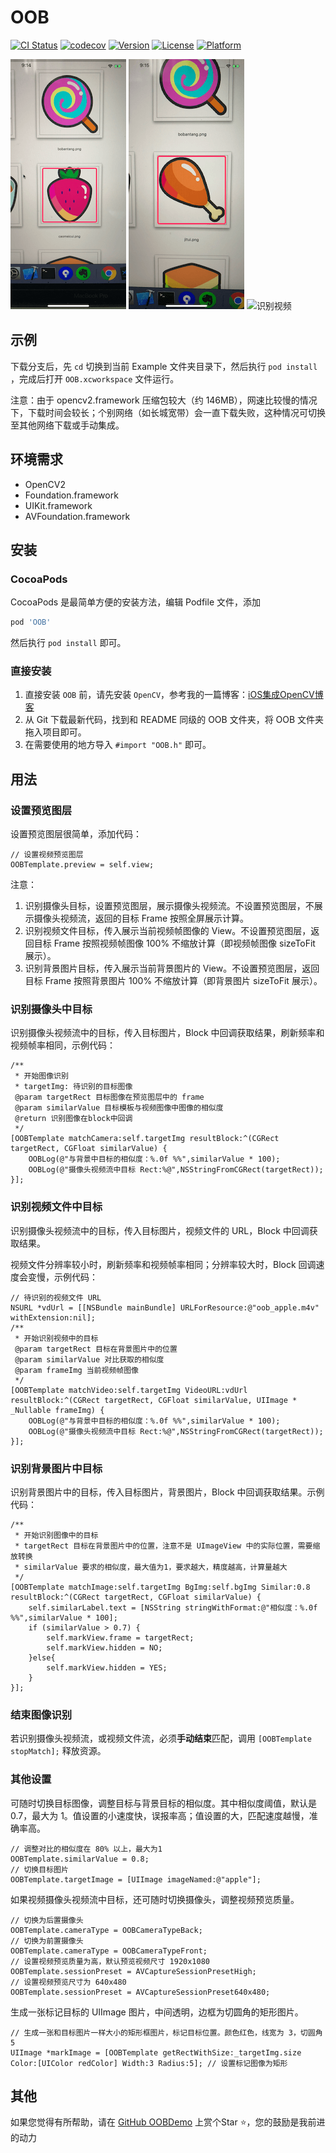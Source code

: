 # OOB

[![CI Status](https://img.shields.io/travis/muzipiao/OOB.svg?style=flat)](https://travis-ci.org/muzipiao/OOB)
[![codecov](https://codecov.io/gh/muzipiao/OOB/branch/master/graph/badge.svg)](https://codecov.io/gh/muzipiao/OOB)
[![Version](https://img.shields.io/cocoapods/v/OOB.svg?style=flat)](https://cocoapods.org/pods/OOB)
[![License](https://img.shields.io/cocoapods/l/OOB.svg?style=flat)](https://cocoapods.org/pods/OOB)
[![Platform](https://img.shields.io/cocoapods/p/OOB.svg?style=flat)](https://cocoapods.org/pods/OOB)

![识别图片](https://raw.githubusercontent.com/muzipiao/GitHubImages/master/OpenCVImg/OOB/caomei.PNG)
![识别图片](https://raw.githubusercontent.com/muzipiao/GitHubImages/master/OpenCVImg/OOB/jitui.PNG)
![识别视频](https://raw.githubusercontent.com/muzipiao/GitHubImages/master/OpenCVImg/OOB/apple_video.gif)

## 示例

下载分支后，先 `cd` 切换到当前 Example 文件夹目录下，然后执行 `pod install` ，完成后打开 `OOB.xcworkspace` 文件运行。

注意：由于 opencv2.framework 压缩包较大（约 146MB），网速比较慢的情况下，下载时间会较长；个别网络（如长城宽带）会一直下载失败，这种情况可切换至其他网络下载或手动集成。

## 环境需求

* OpenCV2
* Foundation.framework
* UIKit.framework
* AVFoundation.framework

## 安装

### CocoaPods

CocoaPods 是最简单方便的安装方法，编辑 Podfile 文件，添加

```ruby
pod 'OOB'
```

然后执行 `pod install` 即可。

### 直接安装

1. 直接安装 `OOB` 前，请先安装 `OpenCV`，参考我的一篇博客：[iOS集成OpenCV博客](http://cocoafei.top/2017/07/iOS-%E9%9B%86%E6%88%90-OpenCV/)
2. 从 Git 下载最新代码，找到和 README 同级的 OOB 文件夹，将 OOB 文件夹拖入项目即可。
3. 在需要使用的地方导入 `#import "OOB.h"` 即可。

## 用法

### 设置预览图层

设置预览图层很简单，添加代码：

```objc
// 设置视频预览图层
OOBTemplate.preview = self.view;
```

注意：

1. 识别摄像头目标，设置预览图层，展示摄像头视频流。不设置预览图层，不展示摄像头视频流，返回的目标 Frame 按照全屏展示计算。
2. 识别视频文件目标，传入展示当前视频帧图像的 View。不设置预览图层，返回目标 Frame 按照视频帧图像 100% 不缩放计算（即视频帧图像 sizeToFit 展示）。
3. 识别背景图片目标，传入展示当前背景图片的 View。不设置预览图层，返回目标 Frame 按照背景图片 100% 不缩放计算（即背景图片 sizeToFit 展示）。

### 识别摄像头中目标

识别摄像头视频流中的目标，传入目标图片，Block 中回调获取结果，刷新频率和视频帧率相同，示例代码：

```objc
/**
 * 开始图像识别
 * targetImg: 待识别的目标图像
 @param targetRect 目标图像在预览图层中的 frame
 @param similarValue 目标模板与视频图像中图像的相似度
 @return 识别图像在block中回调
 */
[OOBTemplate matchCamera:self.targetImg resultBlock:^(CGRect targetRect, CGFloat similarValue) {
    OOBLog(@"与背景中目标的相似度：%.0f %%",similarValue * 100);
    OOBLog(@"摄像头视频流中目标 Rect:%@",NSStringFromCGRect(targetRect));
}];
```

### 识别视频文件中目标

识别摄像头视频流中的目标，传入目标图片，视频文件的 URL，Block 中回调获取结果。

视频文件分辨率较小时，刷新频率和视频帧率相同；分辨率较大时，Block 回调速度会变慢，示例代码：

```objc
// 待识别的视频文件 URL
NSURL *vdUrl = [[NSBundle mainBundle] URLForResource:@"oob_apple.m4v" withExtension:nil];
/**
 * 开始识别视频中的目标
 @param targetRect 目标在背景图片中的位置
 @param similarValue 对比获取的相似度
 @param frameImg 当前视频帧图像
 */
[OOBTemplate matchVideo:self.targetImg VideoURL:vdUrl resultBlock:^(CGRect targetRect, CGFloat similarValue, UIImage * _Nullable frameImg) {
    OOBLog(@"与背景中目标的相似度：%.0f %%",similarValue * 100);
    OOBLog(@"摄像头视频流中目标 Rect:%@",NSStringFromCGRect(targetRect));
}];
```

### 识别背景图片中目标

识别背景图片中的目标，传入目标图片，背景图片，Block 中回调获取结果。示例代码：

```objc
/**
 * 开始识别图像中的目标
 * targetRect 目标在背景图片中的位置，注意不是 UImageView 中的实际位置，需要缩放转换
 * similarValue 要求的相似度，最大值为1，要求越大，精度越高，计算量越大
 */
[OOBTemplate matchImage:self.targetImg BgImg:self.bgImg Similar:0.8 resultBlock:^(CGRect targetRect, CGFloat similarValue) {
    self.similarLabel.text = [NSString stringWithFormat:@"相似度：%.0f %%",similarValue * 100];
    if (similarValue > 0.7) {
        self.markView.frame = targetRect;
        self.markView.hidden = NO;
    }else{
        self.markView.hidden = YES;
    }
}];
```

### 结束图像识别

若识别摄像头视频流，或视频文件流，必须**手动结束**匹配，调用 `[OOBTemplate stopMatch];` 释放资源。

### 其他设置

可随时切换目标图像，调整目标与背景目标的相似度。其中相似度阈值，默认是 0.7，最大为 1。值设置的小速度快，误报率高；值设置的大，匹配速度越慢，准确率高。

```objc
// 调整对比的相似度在 80% 以上，最大为1
OOBTemplate.similarValue = 0.8;
// 切换目标图片
OOBTemplate.targetImage = [UIImage imageNamed:@"apple"];
```

如果视频摄像头视频流中目标，还可随时切换摄像头，调整视频预览质量。

```objc
// 切换为后置摄像头
OOBTemplate.cameraType = OOBCameraTypeBack;
// 切换为前置摄像头
OOBTemplate.cameraType = OOBCameraTypeFront;
// 设置视频预览质量为高，默认预览视频尺寸 1920x1080
OOBTemplate.sessionPreset = AVCaptureSessionPresetHigh;
// 设置视频预览尺寸为 640x480
OOBTemplate.sessionPreset = AVCaptureSessionPreset640x480;
```

生成一张标记目标的 UIImage 图片，中间透明，边框为切圆角的矩形图片。

```objc
// 生成一张和目标图片一样大小的矩形框图片，标记目标位置。颜色红色，线宽为 3，切圆角 5
UIImage *markImage = [OOBTemplate getRectWithSize:_targetImg.size Color:[UIColor redColor] Width:3 Radius:5]; // 设置标记图像为矩形
```

## 其他

如果您觉得有所帮助，请在 [GitHub OOBDemo](https://github.com/muzipiao/OOB) 上赏个Star ⭐️，您的鼓励是我前进的动力
